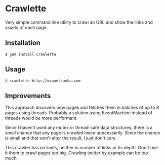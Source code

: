 # Crawlette

Very simple command line utility to crawl an URL and show the links and assets of each page.

## Installation

    $ gem install crawlette

## Usage

    $ crawlette http://miguelcamba.com

## Improvements

This approach discovers new pages and fetches them in batches of up to 8 pages using threads.
Probably a solution using EventMachine instead of threads would be more performant.

Since I haven't used any mutex or thread-safe data structures, there is a small chance that
any page is crawled twice unecessarily. Since the chance is small and that won't alter the result,
I just don't care.

This crawler has no limits, neither in number of links or its depth. Don't use it them to crawl
pages too big. Crawling twitter by example can be too much.